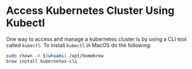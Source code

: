 # Access Kubernetes Cluster Using Kubectl

One way to access and manage a kubernetes cluster is by using a CLI tool called `kubectl`.
To install `kubectl` in MacOS do the following:
```bash
sudo chown -R $(whoami) /opt/homebrew
brew install kubernetes-cli
```
